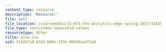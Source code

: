 ```yaml
---
content_type: resource
description: 'Resource:'
file: null
file_location: /coursemedia/15-071-the-analytics-edge-spring-2017/314267a9b7ddb86e315b90440aa4f2ad_wine.csv
file_type: text/comma-separated-values
resourcetype: Other
title: wine.csv
uid: 314267a9-b7dd-b86e-315b-90440aa4f2ad
---
```

